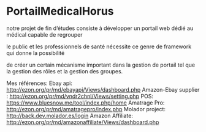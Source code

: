 PortailMedicalHorus
========================
notre projet de fin d‘études  consiste à développer un portail web dédié au médical capable de regrouper

 le public et les professionnels de santé nécessite ce genre de framework qui donne la possibilité

 de créer un certain mécanisme important dans la gestion de portail tel que la gestion des rôles et la gestion des groupes.

 Mes références:
 Ebay api: http://ezon.org/pr/md/ebayapi/Views/dashboard.php
 Amazon-Ebay supplier : http://ezon.org/pr/md/vndr2chnl/Views/setting.php
 POS: https://www.bluesnow.me/tool/index.php/home
 Amatrage Pro: http://ezon.org/pr/md/amatragepro/index.php
 Molador project: http://back.dev.molador.es/login
 Amazon Affiliate: http://ezon.org/pr/md/amazonaffiliate/Views/dashboard.php
 
